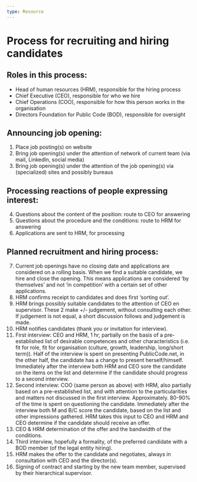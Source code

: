 ```yaml
---
type: Resource
---
```

# Process for recruiting and hiring candidates

## Roles in this process:

* Head of human resources (HRM), responsible for the hiring process 
* Chief Executive (CEO), responsible for who we hire
* Chief Operations (COO), responsible for how this person works in the organisation
* Directors Foundation for Public Code (BOD), responsible for oversight
 
## Announcing job opening:

1. Place job posting(s) on website
2. Bring job opening(s) under the attention of network of current team (via mail, LinkedIn, social media)
3. Bring job opening(s) under the attention of the job opening(s) via (specialized) sites and possibly bureaus

## Processing reactions of people expressing interest:

4. Questions about the content of the position: route to CEO for answering
5. Questions about the procedure and the conditions: route to HRM for answering
6. Applications are sent to HRM, for processing

## Planned recruitment and hiring process:

7. Current job openings have no closing date and applications are considered on a rolling basis. When we find a suitable candidate, we hire and close the opening. This means applications are considered ‘by themselves’ and not ‘in competition’ with a certain set of other applications.
8. HRM confirms receipt to candidates and does first ‘sorting out’.
9. HRM brings possibly suitable candidates to the attention of CEO en supervisor. These 2 make +/- judgement, without consulting each other. If judgement is not equal, a short discussion follows and judgement is made.
10. HRM notifies candidates (thank you or invitation for interview).
11. First interview: CEO and HRM, 1 hr, partially on the basis of a pre-established list of desirable competences and other characteristics (i.e. fit for role, fit for organisation (culture, growth, leadership, long/short term)). Half of the interview is spent on presenting PublicCode.net, in the other half, the candidate has a change to present herself/himself. Immediately after the interview both HRM and CEO sore the candidate on the items on the list and determine if the candidate should progress to a second interview.
12. Second interview: COO (same person as above) with HRM, also partially based on a pre-established list, and with attention to the particularities and matters not discussed in the first interview. Approximately. 80-90% of the time is spent on questioning the candidate. Immediately  after the interview both M and B/C score the candidate, based on the list and other impressions gathered. HRM takes this input to CEO and HRM and CEO determine if the candidate should receive an offer.
13. CEO & HRM determination of the offer and the bandwidth of the conditions.
14. Third interview, hopefully a formality, of the preferred candidate with a BOD member (of the legal entity hiring).
15. HRM makes the offer to the candidate and negotiates, always in consultation with CEO and the director(s).
16. Signing of contract and starting by the new team member, supervised by their hierarchical supervisor. 
